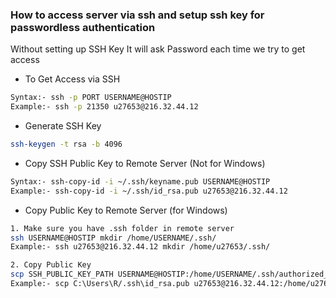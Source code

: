### How to access server via ssh and setup ssh key for passwordless authentication
Without setting up SSH Key It will ask Password each time we try to get access



- To Get Access via SSH
```sh
Syntax:- ssh -p PORT USERNAME@HOSTIP
Example:- ssh -p 21350 u27653@216.32.44.12
```
- Generate SSH Key
```sh
ssh-keygen -t rsa -b 4096
```
- Copy SSH Public Key to Remote Server (Not for Windows)
```sh
Syntax:- ssh-copy-id -i ~/.ssh/keyname.pub USERNAME@HOSTIP
Example:- ssh-copy-id -i ~/.ssh/id_rsa.pub u27653@216.32.44.12
```

- Copy Public Key to Remote Server (for Windows)
```sh
1. Make sure you have .ssh folder in remote server
ssh USERNAME@HOSTIP mkdir /home/USERNAME/.ssh/
Example:- ssh u27653@216.32.44.12 mkdir /home/u27653/.ssh/

2. Copy Public Key
scp SSH_PUBLIC_KEY_PATH USERNAME@HOSTIP:/home/USERNAME/.ssh/authorized_keys
Example:- scp C:\Users\R/.ssh\id_rsa.pub u27653@216.32.44.12:/home/u27653/.ssh/authorized_keys
```
